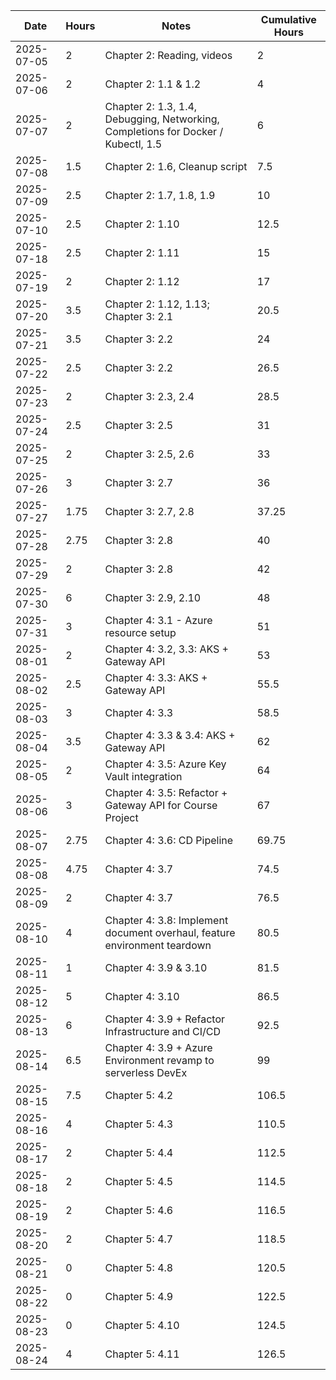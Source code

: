 | Date | Hours | Notes | Cumulative Hours |
|------|-------|-------|------------------|
| 2025-07-05 | 2 | Chapter 2: Reading, videos | 2 |
| 2025-07-06 | 2 | Chapter 2: 1.1 & 1.2 | 4 |
| 2025-07-07 | 2 | Chapter 2: 1.3, 1.4, Debugging, Networking, Completions for Docker / Kubectl, 1.5 | 6 |
| 2025-07-08 | 1.5 | Chapter 2: 1.6, Cleanup script | 7.5 |
| 2025-07-09 | 2.5 | Chapter 2: 1.7, 1.8, 1.9 | 10 |
| 2025-07-10 | 2.5 | Chapter 2: 1.10 | 12.5 |
| 2025-07-18 | 2.5 | Chapter 2: 1.11 | 15 |
| 2025-07-19 | 2 | Chapter 2: 1.12 | 17 |
| 2025-07-20 | 3.5 | Chapter 2: 1.12, 1.13; Chapter 3: 2.1 | 20.5 |
| 2025-07-21 | 3.5 | Chapter 3: 2.2 | 24 |
| 2025-07-22 | 2.5 | Chapter 3: 2.2 | 26.5 |
| 2025-07-23 | 2 | Chapter 3: 2.3, 2.4 | 28.5 |
| 2025-07-24 | 2.5 | Chapter 3: 2.5 | 31 |
| 2025-07-25 | 2 | Chapter 3: 2.5, 2.6 | 33 |
| 2025-07-26 | 3 | Chapter 3: 2.7 | 36 |
| 2025-07-27 | 1.75 | Chapter 3: 2.7, 2.8 | 37.25 |
| 2025-07-28 | 2.75 | Chapter 3: 2.8 | 40 |
| 2025-07-29 | 2 | Chapter 3: 2.8 | 42 |
| 2025-07-30 | 6 | Chapter 3: 2.9, 2.10 | 48 |
| 2025-07-31 | 3 | Chapter 4: 3.1 - Azure resource setup | 51 |
| 2025-08-01 | 2 | Chapter 4: 3.2, 3.3: AKS + Gateway API | 53 |
| 2025-08-02 | 2.5 | Chapter 4: 3.3: AKS + Gateway API | 55.5 |
| 2025-08-03 | 3 | Chapter 4: 3.3 | 58.5 |
| 2025-08-04 | 3.5 | Chapter 4: 3.3 & 3.4: AKS + Gateway API | 62 |
| 2025-08-05 | 2 | Chapter 4: 3.5: Azure Key Vault integration | 64 |
| 2025-08-06 | 3 | Chapter 4: 3.5: Refactor + Gateway API for Course Project | 67 |
| 2025-08-07 | 2.75 | Chapter 4: 3.6: CD Pipeline | 69.75 |
| 2025-08-08 | 4.75 | Chapter 4: 3.7 | 74.5 |
| 2025-08-09 | 2 | Chapter 4: 3.7 | 76.5 |
| 2025-08-10 | 4 | Chapter 4: 3.8: Implement document overhaul, feature environment teardown | 80.5 |
| 2025-08-11 | 1 | Chapter 4: 3.9 & 3.10 | 81.5 |
| 2025-08-12 | 5 | Chapter 4: 3.10 | 86.5 |
| 2025-08-13 | 6 | Chapter 4: 3.9 + Refactor Infrastructure and CI/CD| 92.5 |
| 2025-08-14 | 6.5 | Chapter 4: 3.9 + Azure Environment revamp to serverless DevEx | 99 |
| 2025-08-15 | 7.5 | Chapter 5: 4.2 | 106.5 |
| 2025-08-16 | 4 | Chapter 5: 4.3 | 110.5 |
| 2025-08-17 | 2 | Chapter 5: 4.4 | 112.5 |
| 2025-08-18 | 2 | Chapter 5: 4.5 | 114.5 |
| 2025-08-19 | 2 | Chapter 5: 4.6 | 116.5 |
| 2025-08-20 | 2 | Chapter 5: 4.7 | 118.5 |
| 2025-08-21 | 0 | Chapter 5: 4.8 | 120.5 |
| 2025-08-22 | 0 | Chapter 5: 4.9 | 122.5 |
| 2025-08-23 | 0 | Chapter 5: 4.10 | 124.5 |
| 2025-08-24 | 4 | Chapter 5: 4.11 | 126.5 |